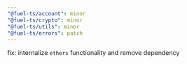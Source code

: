 ```yaml
---
"@fuel-ts/account": minor
"@fuel-ts/crypto": minor
"@fuel-ts/utils": minor
"@fuel-ts/errors": patch
---
```


fix: internalize `ethers` functionality and remove dependency